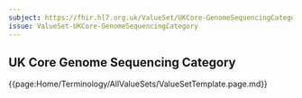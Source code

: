 ```yaml
---
subject: https://fhir.hl7.org.uk/ValueSet/UKCore-GenomeSequencingCategory
issue: ValueSet-UKCore-GenomeSequencingCategory
---
```

## UK Core Genome Sequencing Category

{{page:Home/Terminology/AllValueSets/ValueSetTemplate.page.md}}